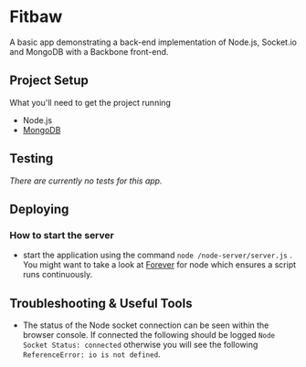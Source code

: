# Fitbaw

A basic app demonstrating a back-end implementation of Node.js, Socket.io and MongoDB with a Backbone front-end.

## Project Setup

What you'll need to get the project running

* Node.js
* [MongoDB](https://www.mongodb.org/downloads#production)

## Testing

_There are currently no tests for this app._

## Deploying

### How to start the server

- start the application using the command  ```node /node-server/server.js``` . You might want to take a look at [Forever](https://github.com/nodejitsu/forever) for node which ensures a script runs continuously. 

## Troubleshooting & Useful Tools

- The status of the Node socket connection can be seen within the browser console. If connected the following should be logged ```Node Socket Status: connected``` otherwise you will see the following ```ReferenceError: io is not defined```.
